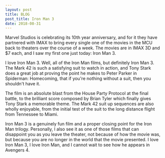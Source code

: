 ```yaml
---
layout: post
title: BLOG
post_title: Iron Man 3
date: 2018-08-31
---
```


Marvel Studios is celebrating its 10th year anniversary, and for it they have partnered with IMAX to bring every single one 
of the movies in the MCU back to theaters over the course of a week. The movies are in IMAX 3D and $7 each, and I saw my first 
one just today: Iron Man 3. 

I love Iron Man 3. Well, all of the Iron Man films, but definitely Iron Man 3. The Mark 42 is such a satisfying suit to watch 
in action, and Tony Stark does a great job at proving the point he makes to Peter Parker in Spiderman: Homecoming, that if you're 
nothing without a suit, then you shouldn't have it. 

The film is an absolute blast from the House Party Protocol at the final battle, to the brilliant score composed by Brian Tyler
which finally gives Tony Stark a memorable theme. The Mark 42 suit up sequences are also wholly enjoyable, from the initial test
of the suit to the long distance flight from Tennessee to Miami.

Iron Man 3 is a genuinely fun film and a proper closing point for the Iron Man trilogy. Personally, I also see it as one of 
those films that can disappoint you as you leave the theater, not because of how the movie was, but because you are no longer
in the world that the movie presented. I love Iron Man 3, I love Iron Man, and I cannot wait to see how he appears in Avengers 4.
